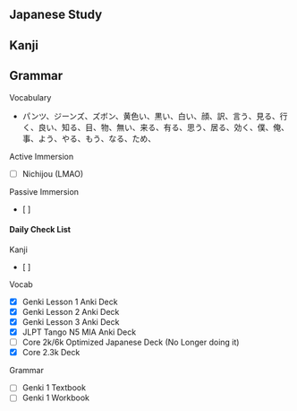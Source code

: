 ## Japanese Study

Kanji
- 

Grammar
- 

Vocabulary
- パンツ、ジーンズ、ズボン、黄色い、黒い、白い、顔、訳、言う、見る、行く、良い、知る、目、物、無い、来る、有る、思う、居る、効く、僕、俺、事、よう、やる、もう、なる、ため、

Active Immersion
- [ ] Nichijou (LMAO)

Passive Immersion
- [ ] 

#### Daily Check List
Kanji
- [ ] 

Vocab
- [x] Genki Lesson 1 Anki Deck
- [x] Genki Lesson 2 Anki Deck
- [x] Genki Lesson 3 Anki Deck
- [x] JLPT Tango N5 MIA Anki Deck
- [ ] Core 2k/6k Optimized Japanese Deck (No Longer doing it)
- [x] Core 2.3k Deck

Grammar
- [ ] Genki 1 Textbook
- [ ] Genki 1 Workbook